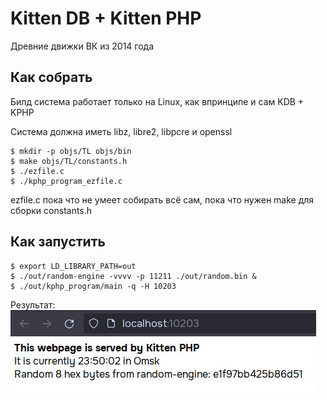# Kitten DB + Kitten PHP
Древние движки ВК из 2014 года

## Как собрать
Билд система работает только на Linux, как впринципе и сам KDB + KPHP

Система должна иметь libz, libre2, libpcre и openssl

```
$ mkdir -p objs/TL objs/bin
$ make objs/TL/constants.h
$ ./ezfile.c
$ ./kphp_program_ezfile.c
```

ezfile.c пока что не умеет собирать всё сам, пока что нужен make для сборки constants.h

## Как запустить
```
$ export LD_LIBRARY_PATH=out
$ ./out/random-engine -vvvv -p 11211 ./out/random.bin &
$ ./out/kphp_program/main -q -H 10203
```

Результат:  
![](docs/result.jpg)
